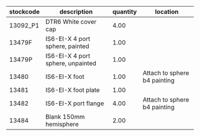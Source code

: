 |stockcode|description|quantity|location|
|---------|-----------|--------|--------|
|13092_P1|DTR6 White cover cap|4.00||
|13479F|IS6-EI-X 4 port sphere, painted|1.00||
|13479P|IS6-EI-X 4 port sphere, unpainted|1.00||
|13480|IS6-EI-X foot|1.00|Attach to sphere b4 painting|
|13481|IS6-EI-X foot plate|1.00||
|13482|IS6-EI-X port flange|4.00|Attach to sphere b4 painting|
|13484|Blank 150mm hemisphere|2.00||
